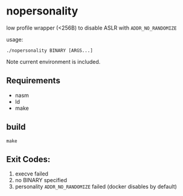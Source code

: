# nopersonality
low profile wrapper (<256B) to disable ASLR with `ADDR_NO_RANDOMIZE`

usage:
```
./nopersonality BINARY [ARGS...]
```

Note current environment is included.

## Requirements
+ nasm
+ ld
+ make

## build
`make`

## Exit Codes:
1. execve failed
2. no BINARY specified 
3. personality `ADDR_NO_RANDOMIZE` failed (docker disables by default)
